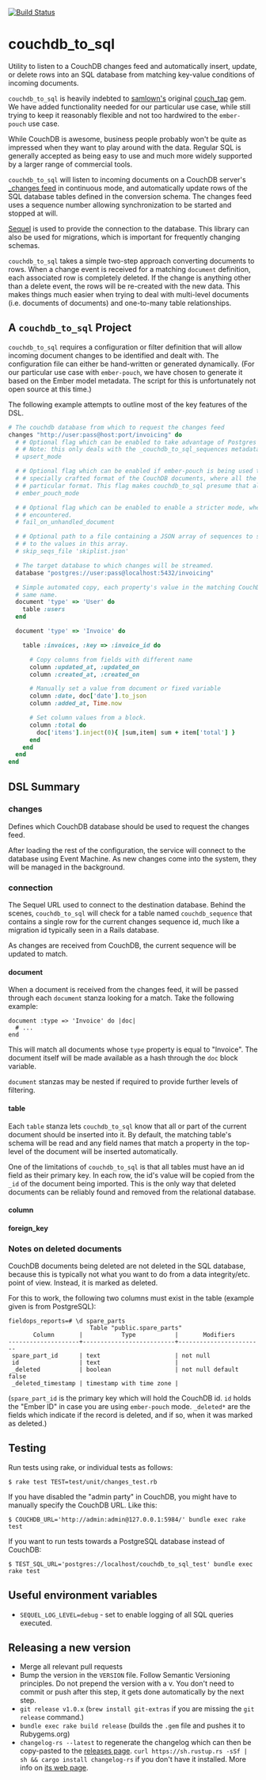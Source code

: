 [![Build Status](https://travis-ci.org/ecraft/couch_tap.svg?branch=master)](https://travis-ci.org/ecraft/couch_tap)

# couchdb_to_sql

Utility to listen to a CouchDB changes feed and automatically insert, update,
or delete rows into an SQL database from matching key-value conditions of incoming documents.

`couchdb_to_sql` is heavily indebted to [samlown's](https://github.com/samlown) original [couch_tap](https://github.com/samlown/couch_tap) gem. We have added functionality needed for our particular use case, while still trying to keep it reasonably flexible and not too hardwired to the `ember-pouch` use case.

While CouchDB is awesome, business people probably won't be quite as impressed when they want to play around with the data. Regular SQL is generally accepted as being easy to use and much more widely supported by a larger range of commercial tools.

`couchdb_to_sql` will listen to incoming documents on a CouchDB server's [_changes feed](http://docs.couchdb.org/en/2.1.0/api/database/changes.html) in continuous mode, and automatically update rows of the SQL database tables defined in the conversion schema. The changes feed uses a sequence number allowing synchronization to be started and stopped at will.

[Sequel](http://sequel.jeremyevans.net/) is used to provide the connection to the database. This library can also be used for migrations, which is important for frequently changing schemas.

`couchdb_to_sql` takes a simple two-step approach converting documents to rows. When a change event is received for a matching `document` definition, each associated row is completely deleted. If the change is anything other than a delete event, the rows will be re-created with the new data. This makes things much easier when trying to deal with multi-level documents (i.e. documents of documents) and one-to-many table relationships.


## A `couchdb_to_sql` Project

`couchdb_to_sql` requires a configuration or filter definition that will allow incoming document changes to be identified and dealt with. The configuration file can either be hand-written or generated dynamically. (For our particular use case with `ember-pouch`, we have chosen to generate it based on the Ember model metadata. The script for this is unfortunately not open source at this time.)

The following example attempts to outline most of the key features of the DSL.

```ruby
# The couchdb database from which to request the changes feed
changes "http://user:pass@host:port/invoicing" do
  # # Optional flag which can be enabled to take advantage of Postgres 9.5's support for INSERT CONFLICT, e.g. upserts.
  # # Note: this only deals with the _couchdb_to_sql_sequences metadata table, not the actual CouchDB documents themselves.
  # upsert_mode

  # # Optional flag which can be enabled if ember-pouch is being used to populate the CouchDB database. ember-pouch uses a
  # # specially crafted format of the CouchDB documents, where all the data is placed in 'data' node and the 'id' follows a
  # # particular format. This flag makes couchdb_to_sql presume that all CouchDB documents for the given stream follow this format.
  # ember_pouch_mode

  # # Optional flag which can be enabled to enable a stricter mode, where processing will abort if an unhandled document is
  # # encountered.
  # fail_on_unhandled_document

  # # Optional path to a file containing a JSON array of sequences to skip. The 'seq' value of incoming documents will be compared
  # # to the values in this array.
  # skip_seqs_file 'skiplist.json'

  # The target database to which changes will be streamed.
  database "postgres://user:pass@localhost:5432/invoicing"

  # Simple automated copy, each property's value in the matching CouchDB document will be copied to the table field with the
  # same name.
  document 'type' => 'User' do
    table :users
  end

  document 'type' => 'Invoice' do

    table :invoices, :key => :invoice_id do

      # Copy columns from fields with different name
      column :updated_at, :updated_on
      column :created_at, :created_on

      # Manually set a value from document or fixed variable
      column :date, doc['date'].to_json
      column :added_at, Time.now

      # Set column values from a block.
      column :total do
        doc['items'].inject(0){ |sum,item| sum + item['total'] }
      end
    end
  end
end
```

## DSL Summary

### changes

Defines which CouchDB database should be used to request the changes feed.

After loading the rest of the configuration, the service will connect to the database using Event Machine. As new changes come into the system, they will be managed in the background.


### connection

The Sequel URL used to connect to the destination database. Behind the scenes, `couchdb_to_sql` will check for a table named `couchdb_sequence` that contains a single row for the current changes sequence id, much like a migration id typically seen in a Rails database.

As changes are received from CouchDB, the current sequence will be updated to match.

#### document

When a document is received from the changes feed, it will be passed through each
`document` stanza looking for a match. Take the following example:

    document :type => 'Invoice' do |doc|
      # ...
    end

This will match all documents whose `type` property is equal to "Invoice". The document itself will be made available as a hash through the `doc` block variable.

`document` stanzas may be nested if required to provide further levels of filtering.

#### table

Each `table` stanza lets `couchdb_to_sql` know that all or part of the current document should be inserted into it. By default, the matching table's schema will be read and any field names that match a property in the top-level of the document will be inserted automatically.

One of the limitations of `couchdb_to_sql` is that all tables must have an id field as their primary key. In each row, the id's value will be copied from the `_id` of the document being imported. This is the only way that deleted documents can be reliably found and removed from the relational database.

#### column

#### foreign_key


### Notes on deleted documents

CouchDB documents being deleted are not deleted in the SQL database, because this is typically not what you want to do from a data integrity/etc. point of view. Instead, it is marked as deleted.

For this to work, the following two columns must exist in the table (example given is from PostgreSQL):

```
fieldops_reports=# \d spare_parts
                       Table "public.spare_parts"
       Column       |           Type           |       Modifiers
--------------------+--------------------------+------------------------
 spare_part_id      | text                     | not null
 id                 | text                     |
 _deleted           | boolean                  | not null default false
 _deleted_timestamp | timestamp with time zone |
```

(`spare_part_id` is the primary key which will hold the CouchDB id. `id` holds the "Ember ID" in case you are using `ember-pouch` mode. `_deleted*` are the fields which indicate if the record is deleted, and if so, when it was marked as deleted.)

## Testing

Run tests using rake, or individual tests as follows:

```shell
$ rake test TEST=test/unit/changes_test.rb
```

If you have disabled the "admin party" in CouchDB, you might have to manually specify the CouchDB URL. Like this:

```shell
$ COUCHDB_URL='http://admin:admin@127.0.0.1:5984/' bundle exec rake test
```

If you want to run tests towards a PostgreSQL database instead of CouchDB:

```shell
$ TEST_SQL_URL='postgres://localhost/couchdb_to_sql_test' bundle exec rake test
```

## Useful environment variables

- `SEQUEL_LOG_LEVEL=debug` - set to enable logging of all SQL queries executed.

## Releasing a new version

- Merge all relevant pull requests
- Bump the version in the `VERSION` file. Follow Semantic Versioning principles. Do not prepend the version with a v. You don't need to commit or push after this step, it gets done automatically by the next step.
- `git release v1.0.x` (`brew install git-extras` if you are missing the `git release` command.)
- `bundle exec rake build release` (builds the `.gem` file and pushes it to Rubygems.org)
- `changelog-rs --latest` to regenerate the changelog which can then be copy-pasted to the [releases page](https://github.com/ecraft/couchdb_to_sql/releases). `curl https://sh.rustup.rs -sSf | sh && cargo install changelog-rs` if you don't have it installed. More info on [its web page](https://github.com/perlun/changelog-rs).
